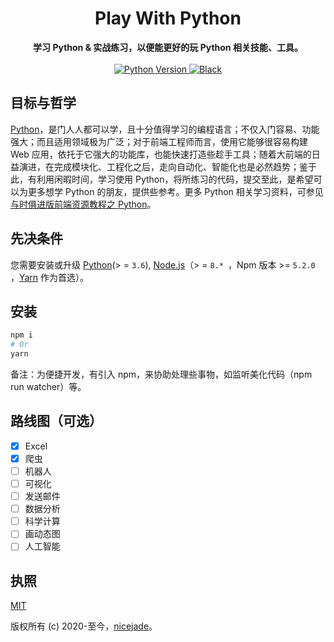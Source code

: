 <h1 align="center">Play With Python</h1>

<div align="center">
  <strong>
    学习 Python & 实战练习，以便能更好的玩 Python 相关技能、工具。
  </strong>
</div>

<br>

<div align="center">
  <a href="https://www.python.org/">
    <img src="https://img.shields.io/badge/Python-v3.6%2B-blue" alt="Python Version">
  </a>
  <a href="https://github.com/psf/black">
    <img src="https://img.shields.io/badge/code_style-black-ff69b4.svg?style=flat" alt="Black">
  </a>
</div>

## 目标与哲学

[Python](https://github.com/nicejade/nice-front-end-tutorial/blob/master/tutorial/python-tutorial.md)，是门人人都可以学，且十分值得学习的编程语言；不仅入门容易、功能强大；而且适用领域极为广泛；对于前端工程师而言，使用它能够很容易构建 Web 应用，依托于它强大的功能库，也能快速打造些趁手工具；随着大前端的日益演进，在完成模块化、工程化之后，走向自动化、智能化也是必然趋势；鉴于此，有利用闲暇时间，学习使用 Python，将所练习的代码，提交至此，是希望可以为更多想学 Python 的朋友，提供些参考。更多 Python 相关学习资料，可参见 [与时俱进版前端资源教程之 Python](https://github.com/nicejade/nice-front-end-tutorial/blob/master/tutorial/python-tutorial.md)。

## 先决条件

您需要安装或升级 [Python](https://www.python.org/)(> = `3.6`), [Node.js](https://nodejs.org/en/)（> = `8.* `，Npm 版本 >= `5.2.0 `，[Yarn](https://www.jeffjade.com/2017/12/30/135-npm-vs-yarn-detial-memo/) 作为首选）。

## 安装

```bash
npm i
# Or
yarn
```

备注：为便捷开发，有引入 npm，来协助处理些事物，如监听美化代码（npm run watcher）等。

## 路线图（可选）

- [x] Excel
- [x] 爬虫
- [ ] 机器人
- [ ] 可视化
- [ ] 发送邮件
- [ ] 数据分析
- [ ] 科学计算
- [ ] 画动态图
- [ ] 人工智能

## 执照

[MIT](http://opensource.org/licenses/MIT)

版权所有 (c) 2020-至今，[nicejade](https://github.lovejade.cn/)。



